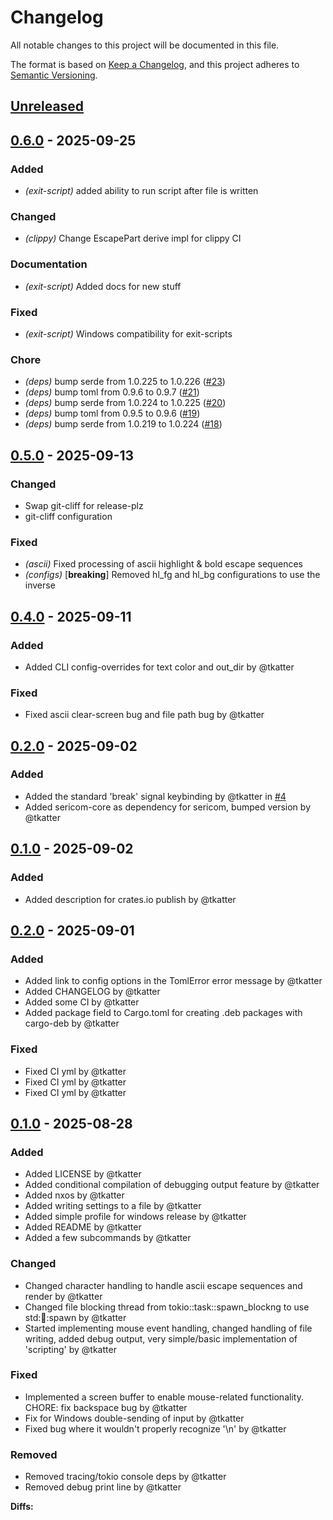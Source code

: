 # Changelog

All notable changes to this project will be documented in this file.

The format is based on [Keep a Changelog](https://keepachangelog.com/en/1.0.0/),
and this project adheres to [Semantic Versioning](https://semver.org/spec/v2.0.0.html).

## [Unreleased]

## [0.6.0](https://github.com/tkatter/sericom/compare/sericom-core/v0.5.0...sericom-core/v0.6.0) - 2025-09-25

### Added

- *(exit-script)* added ability to run script after file is written

### Changed

- *(clippy)* Change EscapePart derive impl for clippy CI

### Documentation

- *(exit-script)* Added docs for new stuff

### Fixed

- *(exit-script)* Windows compatibility for exit-scripts

### Chore

- *(deps)* bump serde from 1.0.225 to 1.0.226 ([#23](https://github.com/tkatter/sericom/pull/23))
- *(deps)* bump toml from 0.9.6 to 0.9.7 ([#21](https://github.com/tkatter/sericom/pull/21))
- *(deps)* bump serde from 1.0.224 to 1.0.225 ([#20](https://github.com/tkatter/sericom/pull/20))
- *(deps)* bump toml from 0.9.5 to 0.9.6 ([#19](https://github.com/tkatter/sericom/pull/19))
- *(deps)* bump serde from 1.0.219 to 1.0.224 ([#18](https://github.com/tkatter/sericom/pull/18))

## [0.5.0](https://github.com/tkatter/sericom/compare/sericom-core/v0.4.0...sericom-core/v0.5.0) - 2025-09-13

### Changed

- Swap git-cliff for release-plz
- git-cliff configuration

### Fixed

- *(ascii)* Fixed processing of ascii highlight & bold escape sequences
- *(configs)* [**breaking**] Removed hl_fg and hl_bg configurations to use the inverse

## [0.4.0](https://github.com/tkatter/sericom/releases/tag/sericom-core/v0.4.0) - 2025-09-11

### Added

- Added CLI config-overrides for text color and out_dir by @tkatter

### Fixed

- Fixed ascii clear-screen bug and file path bug by @tkatter

## [0.2.0](https://github.com/tkatter/sericom/releases/tag/sericom-core/v0.2.0) - 2025-09-02

### Added

- Added the standard 'break' signal keybinding by @tkatter in [#4](https://github.com/tkatter/sericom/pull/4)
- Added sericom-core as dependency for sericom, bumped version by @tkatter

## [0.1.0](https://github.com/tkatter/sericom/releases/tag/sericom-core/v0.1.0) - 2025-09-02

### Added

- Added description for crates.io publish by @tkatter

## [0.2.0](https://github.com/tkatter/sericom/releases/tag/0.2.0) - 2025-09-01

### Added

- Added link to config options in the TomlError error message by @tkatter
- Added CHANGELOG by @tkatter
- Added some CI by @tkatter
- Added package field to Cargo.toml for creating .deb packages with cargo-deb by @tkatter

### Fixed

- Fixed CI yml by @tkatter
- Fixed CI yml by @tkatter
- Fixed CI yml by @tkatter

## [0.1.0](https://github.com/tkatter/sericom/releases/tag/0.1.0) - 2025-08-28

### Added

- Added LICENSE by @tkatter
- Added conditional compilation of debugging output feature by @tkatter
- Added nxos by @tkatter
- Added writing settings to a file by @tkatter
- Added simple profile for windows release by @tkatter
- Added README by @tkatter
- Added a few subcommands by @tkatter

### Changed

- Changed character handling to handle ascii escape sequences and render by @tkatter
- Changed file blocking thread from tokio::task::spawn_blockng to use std::thread::spawn by @tkatter
- Started implementing mouse event handling, changed handling of file writing, added debug output, very simple/basic implementation of 'scripting' by @tkatter

### Fixed

- Implemented a screen buffer to enable mouse-related functionality. CHORE: fix backspace bug by @tkatter
- Fix for Windows double-sending of input by @tkatter
- Fixed bug where it wouldn't properly recognize '\n' by @tkatter

### Removed

- Removed tracing/tokio console deps by @tkatter
- Removed debug print line by @tkatter

**Diffs:**

[unreleased]: https://github.com/tkatter/sericom/compare/sericom-core/v0.4.0..HEAD
[0.4.0]: https://github.com/tkatter/sericom/compare/sericom-core/v0.3.0..sericom-core/v0.4.0
[0.2.0]: https://github.com/tkatter/sericom/compare/sericom-core/v0.1.0..sericom-core/v0.2.0
[0.1.0]: https://github.com/tkatter/sericom/compare/v0.2.0..sericom-core/v0.1.0
[0.2.0]: https://github.com/tkatter/sericom/compare/v0.1.0..v0.2.0
